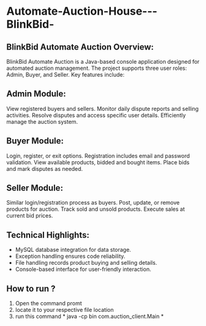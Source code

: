 # Automate-Auction-House---BlinkBid-

## BlinkBid Automate Auction Overview:

BlinkBid Automate Auction is a Java-based console application designed for automated auction management. The project supports three user roles: Admin, Buyer, and Seller. Key features include:

## Admin Module:
View registered buyers and sellers.
Monitor daily dispute reports and selling activities.
Resolve disputes and access specific user details.
Efficiently manage the auction system.
<br>
## Buyer Module:
Login, register, or exit options.
Registration includes email and password validation.
View available products, bidded and bought items.
Place bids and mark disputes as needed.
<br>
## Seller Module:
Similar login/registration process as buyers.
Post, update, or remove products for auction.
Track sold and unsold products.
Execute sales at current bid prices.
<br>
## Technical Highlights:
- MySQL database integration for data storage.
- Exception handling ensures code reliability.
- File handling records product buying and selling details.
- Console-based interface for user-friendly interaction.

## How to run ?
1. Open the command promt
2. locate it to your respective file location
3. run this command  * java -cp bin com.auction_client.Main *
